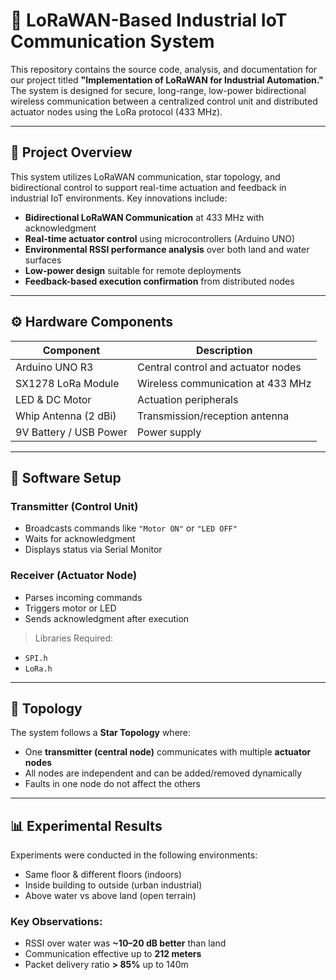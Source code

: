 # 📡 LoRaWAN-Based Industrial IoT Communication System

This repository contains the source code, analysis, and documentation for our project titled **"Implementation of LoRaWAN for Industrial Automation."** The system is designed for secure, long-range, low-power bidirectional wireless communication between a centralized control unit and distributed actuator nodes using the LoRa protocol (433 MHz).

---

## 🧠 Project Overview

This system utilizes LoRaWAN communication, star topology, and bidirectional control to support real-time actuation and feedback in industrial IoT environments. Key innovations include:

- **Bidirectional LoRaWAN Communication** at 433 MHz with acknowledgment
- **Real-time actuator control** using microcontrollers (Arduino UNO)
- **Environmental RSSI performance analysis** over both land and water surfaces
- **Low-power design** suitable for remote deployments
- **Feedback-based execution confirmation** from distributed nodes

---

## ⚙️ Hardware Components

| Component               | Description                                |
|------------------------|--------------------------------------------|
| Arduino UNO R3         | Central control and actuator nodes         |
| SX1278 LoRa Module     | Wireless communication at 433 MHz          |
| LED & DC Motor         | Actuation peripherals                      |
| Whip Antenna (2 dBi)   | Transmission/reception antenna             |
| 9V Battery / USB Power | Power supply                               |

---

## 🔧 Software Setup

### Transmitter (Control Unit)
- Broadcasts commands like `"Motor ON"` or `"LED OFF"`
- Waits for acknowledgment
- Displays status via Serial Monitor

### Receiver (Actuator Node)
- Parses incoming commands
- Triggers motor or LED
- Sends acknowledgment after execution

> Libraries Required:
- `SPI.h`
- `LoRa.h`

---

## 📡 Topology

The system follows a **Star Topology** where:
- One **transmitter (central node)** communicates with multiple **actuator nodes**
- All nodes are independent and can be added/removed dynamically
- Faults in one node do not affect the others

---

## 📊 Experimental Results

Experiments were conducted in the following environments:

- Same floor & different floors (indoors)
- Inside building to outside (urban industrial)
- Above water vs above land (open terrain)

### Key Observations:

- RSSI over water was **~10–20 dB better** than land
- Communication effective up to **212 meters**
- Packet delivery ratio **> 85%** up to 140m
